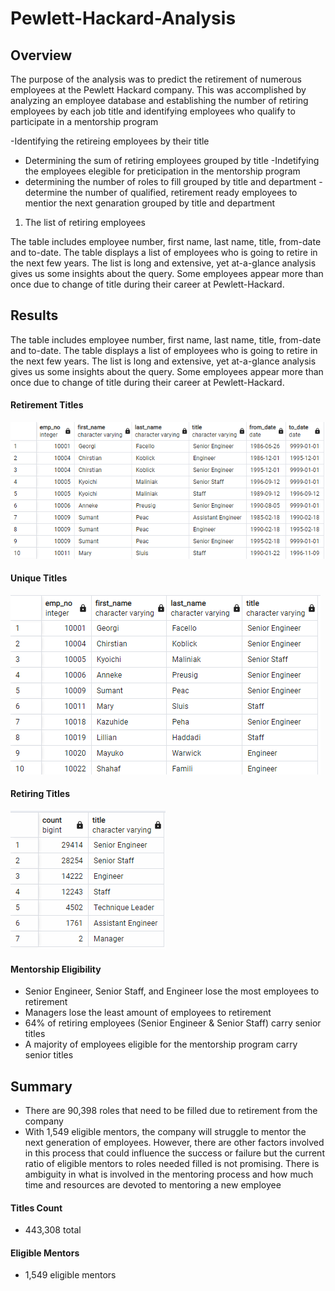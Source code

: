 # Pewlett-Hackard-Analysis
## Overview
The purpose of the analysis was to predict the retirement of numerous employees at the Pewlett Hackard company. This was accomplished by analyzing an employee database and establishing the number of retiring employees by each job title and identifying employees who qualify to participate in a mentorship program

-Identifying the retireing employees by their title 
- Determining the sum of retiring employees grouped by title 
-Indetifying the employees elegible for preticipation in the mentorship program 
- determining the number of roles to fill grouped by title and department 
-determine the number of qualified, retirement ready employees to mentior the next genaration grouped by title and department

1. The list of retiring employees

The table includes employee number, first name, last name, title, from-date and to-date.
The table displays a list of employees who is going to retire in the next few years.
The list is long and extensive, yet at-a-glance analysis gives us some insights about the query. Some employees appear more than once due to change of title during their career at Pewlett-Hackard.


## Results<br>

The table includes employee number, first name, last name, title, from-date and to-date.
The table displays a list of employees who is going to retire in the next few years.
The list is long and extensive, yet at-a-glance analysis gives us some insights about the query. Some employees appear more than once due to change of title during their career at Pewlett-Hackard.


#### Retirement Titles
![Alt text](https://raw.githubusercontent.com/JTRUCCO/HP_Analysis/main/retirement_Titles.png)

#### Unique Titles
![Alt text](https://raw.githubusercontent.com/JTRUCCO/HP_Analysis/main/unique_Titles.png)

#### Retiring Titles
![Alt text](https://raw.githubusercontent.com/JTRUCCO/HP_Analysis/main/retiring_titles.png)

#### Mentorship Eligibility

- Senior Engineer, Senior Staff, and Engineer lose the most employees to retirement
- Managers lose the least amount of employees to retirement
- 64% of retiring employees (Senior Engineer & Senior Staff) carry senior titles
- A majority of employees eligible for the mentorship program carry senior titles


## Summary<br>
- There are 90,398 roles that need to be filled due to retirement from the company
- With 1,549 eligible mentors, the company will struggle to mentor the next generation of employees. However, there are other factors involved in this process that could influence the success or failure but the current ratio of eligible mentors to roles needed filled is not promising. There is ambiguity in what is involved in the mentoring process and how much time and resources are devoted to mentoring a new employee

#### Titles Count

- 443,308 total 

#### Eligible Mentors

- 1,549 eligible mentors
